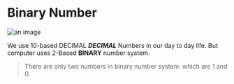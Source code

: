 # Binary Number

![an image](https://img.shields.io/badge/-BINARYNUMBER-blue)

We use 10-based DECIMAL **_DECIMAL_** Numbers in our day to day life. But computer uses 2-Based **BINARY** number system.

> There are only two numbers in binary number system. which are 1 and 0.

